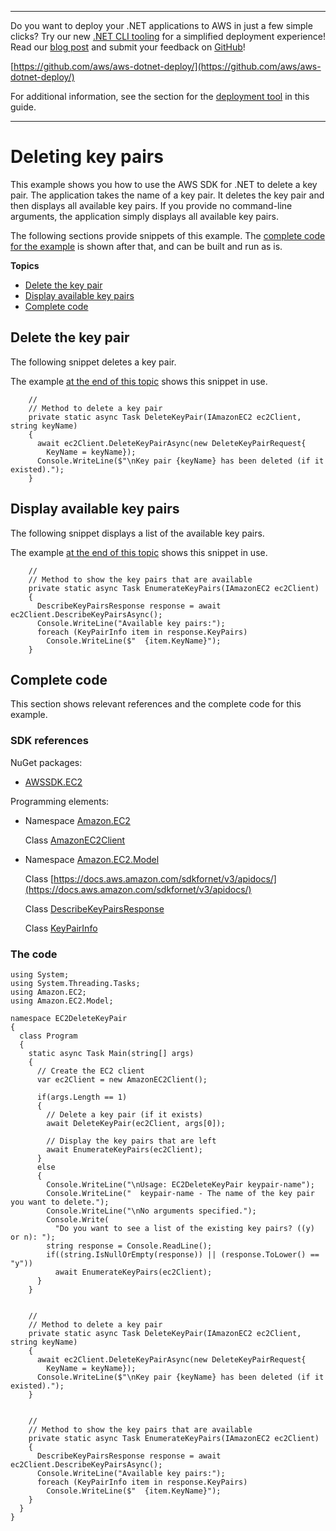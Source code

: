 --------

Do you want to deploy your \.NET applications to AWS in just a few simple clicks? Try our new [\.NET CLI tooling](https://www.nuget.org/packages/AWS.Deploy.CLI/) for a simplified deployment experience\! Read our [blog post](https://aws.amazon.com/blogs/developer/reimagining-the-aws-net-deployment-experience/) and submit your feedback on [GitHub](https://github.com/aws/aws-dotnet-deploy)\!

 [https://github.com/aws/aws-dotnet-deploy/](https://github.com/aws/aws-dotnet-deploy/)

For additional information, see the section for the [deployment tool](https://docs.aws.amazon.com/sdk-for-net/v3/developer-guide/deployment-tool.html) in this guide\.

--------

# Deleting key pairs<a name="delete-key-pairs"></a>

This example shows you how to use the AWS SDK for \.NET to delete a key pair\. The application takes the name of a key pair\. It deletes the key pair and then displays all available key pairs\. If you provide no command\-line arguments, the application simply displays all available key pairs\.

The following sections provide snippets of this example\. The [complete code for the example](#delete-key-pairs-complete-code) is shown after that, and can be built and run as is\.

**Topics**
+ [Delete the key pair](#delete-key-pairs-create)
+ [Display available key pairs](#delete-key-pairs-display)
+ [Complete code](#delete-key-pairs-complete-code)

## Delete the key pair<a name="delete-key-pairs-create"></a>

The following snippet deletes a key pair\.

The example [at the end of this topic](#delete-key-pairs-complete-code) shows this snippet in use\.

```
    //
    // Method to delete a key pair
    private static async Task DeleteKeyPair(IAmazonEC2 ec2Client, string keyName)
    {
      await ec2Client.DeleteKeyPairAsync(new DeleteKeyPairRequest{
        KeyName = keyName});
      Console.WriteLine($"\nKey pair {keyName} has been deleted (if it existed).");
    }
```

## Display available key pairs<a name="delete-key-pairs-display"></a>

The following snippet displays a list of the available key pairs\.

The example [at the end of this topic](#delete-key-pairs-complete-code) shows this snippet in use\.

```
    //
    // Method to show the key pairs that are available
    private static async Task EnumerateKeyPairs(IAmazonEC2 ec2Client)
    {
      DescribeKeyPairsResponse response = await ec2Client.DescribeKeyPairsAsync();
      Console.WriteLine("Available key pairs:");
      foreach (KeyPairInfo item in response.KeyPairs)
        Console.WriteLine($"  {item.KeyName}");
    }
```

## Complete code<a name="delete-key-pairs-complete-code"></a>

This section shows relevant references and the complete code for this example\.

### SDK references<a name="w99aac23c15c19c15c13c19b5b1"></a>

NuGet packages:
+ [AWSSDK\.EC2](https://www.nuget.org/packages/AWSSDK.EC2)

Programming elements:
+ Namespace [Amazon\.EC2](https://docs.aws.amazon.com/sdkfornet/v3/apidocs/items/EC2/NEC2.html)

  Class [AmazonEC2Client](https://docs.aws.amazon.com/sdkfornet/v3/apidocs/items/EC2/TEC2Client.html)
+ Namespace [Amazon\.EC2\.Model](https://docs.aws.amazon.com/sdkfornet/v3/apidocs/items/EC2/NEC2Model.html)

  Class [https://docs.aws.amazon.com/sdkfornet/v3/apidocs/](https://docs.aws.amazon.com/sdkfornet/v3/apidocs/)

  Class [DescribeKeyPairsResponse](https://docs.aws.amazon.com/sdkfornet/v3/apidocs/items/EC2/TDescribeKeyPairsResponse.html)

  Class [KeyPairInfo](https://docs.aws.amazon.com/sdkfornet/v3/apidocs/items/EC2/TKeyPairInfo.html)

### The code<a name="w99aac23c15c19c15c13c19b7b1"></a>

```
using System;
using System.Threading.Tasks;
using Amazon.EC2;
using Amazon.EC2.Model;

namespace EC2DeleteKeyPair
{
  class Program
  {
    static async Task Main(string[] args)
    {
      // Create the EC2 client
      var ec2Client = new AmazonEC2Client();

      if(args.Length == 1)
      {
        // Delete a key pair (if it exists)
        await DeleteKeyPair(ec2Client, args[0]);

        // Display the key pairs that are left
        await EnumerateKeyPairs(ec2Client);
      }
      else
      {
        Console.WriteLine("\nUsage: EC2DeleteKeyPair keypair-name");
        Console.WriteLine("  keypair-name - The name of the key pair you want to delete.");
        Console.WriteLine("\nNo arguments specified.");
        Console.Write(
          "Do you want to see a list of the existing key pairs? ((y) or n): ");
        string response = Console.ReadLine();
        if((string.IsNullOrEmpty(response)) || (response.ToLower() == "y"))
          await EnumerateKeyPairs(ec2Client);
      }
    }


    //
    // Method to delete a key pair
    private static async Task DeleteKeyPair(IAmazonEC2 ec2Client, string keyName)
    {
      await ec2Client.DeleteKeyPairAsync(new DeleteKeyPairRequest{
        KeyName = keyName});
      Console.WriteLine($"\nKey pair {keyName} has been deleted (if it existed).");
    }


    //
    // Method to show the key pairs that are available
    private static async Task EnumerateKeyPairs(IAmazonEC2 ec2Client)
    {
      DescribeKeyPairsResponse response = await ec2Client.DescribeKeyPairsAsync();
      Console.WriteLine("Available key pairs:");
      foreach (KeyPairInfo item in response.KeyPairs)
        Console.WriteLine($"  {item.KeyName}");
    }
  }
}
```